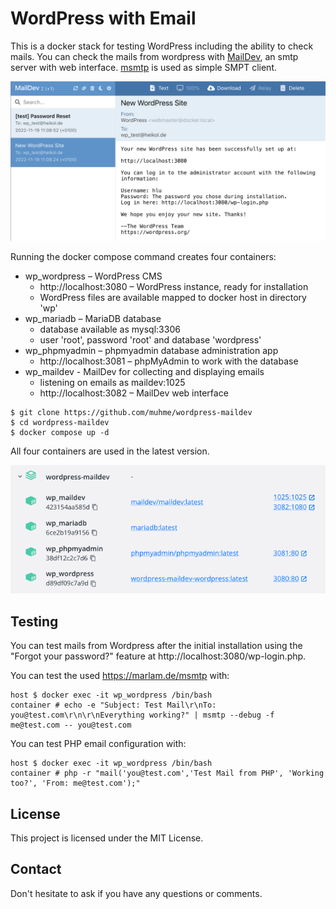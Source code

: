 # WordPress with Email

This is a docker stack for testing WordPress including the ability to check mails. You can check the mails from wordpress with [MailDev](https://github.com/maildev/maildev), an smtp server with web interface. [msmtp](https://marlam.de/msmtp/) is used as simple SMPT client. 

![mails](mails.png)

Running the docker compose command creates four containers:
  * wp_wordpress – WordPress CMS
    * http://localhost:3080 – WordPress instance, ready for installation
    * WordPress files are available mapped to docker host in directory 'wp'
  * wp_mariadb – MariaDB database
    * database available as mysql:3306
    * user 'root', password 'root' and database 'wordpress'
  * wp_phpmyadmin – phpmyadmin database administration app
    * http://localhost:3081 – phpMyAdmin to work with the database
  * wp_maildev - MailDev for collecting and displaying emails
    * listening on emails as maildev:1025
    * http://localhost:3082 – MailDev web interface

```
$ git clone https://github.com/muhme/wordpress-maildev
$ cd wordpress-maildev
$ docker compose up -d
```

All four containers are used in the latest version.

![docker](docker.png)

## Testing
You can test mails from Wordpress after the initial installation using the "Forgot your password?" feature at http://localhost:3080/wp-login.php.

You can test the used https://marlam.de/msmtp with:
```
host $ docker exec -it wp_wordpress /bin/bash
container # echo -e "Subject: Test Mail\r\nTo: you@test.com\r\n\r\nEverything working?" | msmtp --debug -f me@test.com -- you@test.com
```

You can test PHP email configuration with:
```
host $ docker exec -it wp_wordpress /bin/bash
container # php -r "mail('you@test.com','Test Mail from PHP', 'Working too?', 'From: me@test.com');"
```

## License
This project is licensed under the MIT License.

## Contact
Don't hesitate to ask if you have any questions or comments.
